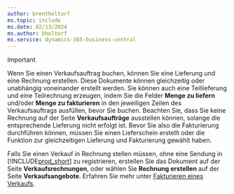 ```yaml
---
author: brentholtorf
ms.topic: include
ms.date: 02/13/2024
ms.author: bholtorf
ms.service: dynamics-365-business-central
---
```

> [!IMPORTANT]
> Wenn Sie einen Verkaufsauftrag buchen, können Sie eine Lieferung und eine Rechnung erstellen. Diese Dokumente können gleichzeitig oder unabhängig voneinander erstellt werden. Sie können auch eine Teillieferung und eine Teilrechnung erzeugen, indem Sie die Felder **Menge zu liefern** und/oder **Menge zu fakturieren** in den jeweiligen Zeilen des Verkaufsauftrags ausfüllen, bevor Sie buchen. Beachten Sie, dass Sie keine Rechnung auf der Seite **Verkaufsaufträge** ausstellen können, solange die entsprechende Lieferung nicht erfolgt ist. Bevor Sie also die Fakturierung durchführen können, müssen Sie einen Lieferschein erstellt oder die Funktion zur gleichzeitigen Lieferung und Fakturierung gewählt haben.
>
> Falls Sie einen Verkauf in Rechnung stellen müssen, ohne eine Sendung in [!INCLUDE[prod_short](prod_short.md)] zu registrieren, erstellen Sie das Dokument auf der Seite **Verkaufsrechnungen**, oder wählen Sie **Rechnung erstellen** auf der Seite **Verkaufsangebote**. Erfahren Sie mehr unter [Fakturieren eines Verkaufs](../sales-how-invoice-sales.md).

